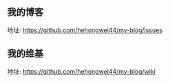 ## 我的博客 
地址: https://github.com/hehongwei44/my-blog/issues

## 我的维基
地址: https://github.com/hehongwei44/my-blog/wiki

